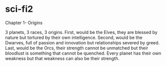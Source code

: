# sci-fi2

Chapter 1- Origins

3 planets, 3 races, 3 origins. First, would be the Elves, they are blessed by nature but tortured by their own intelligence. Second, would be the Dwarves, full of passion and innovation but relationships severed by greed. Last, would be the Orcs, their strength cannot be unmatched but their bloodlust is something that cannot be quenched. Every planet has their own weakness but that weakness can also be their strength. 